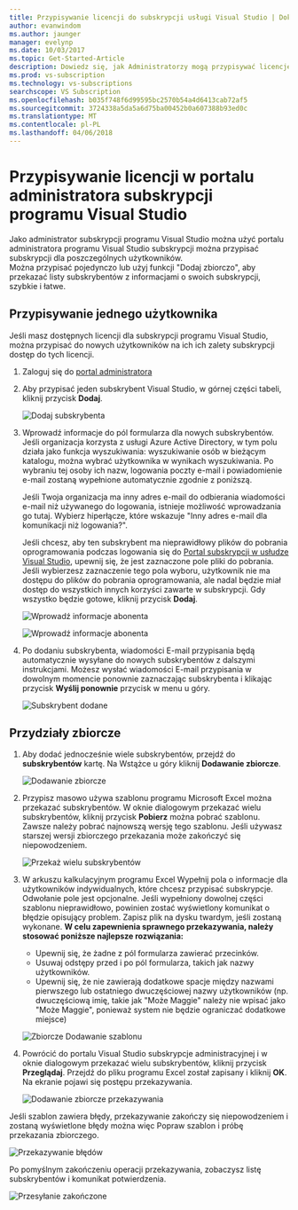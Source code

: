 ```yaml
---
title: Przypisywanie licencji do subskrypcji usługi Visual Studio | Dokumentacja firmy Microsoft
author: evanwindom
ms.author: jaunger
manager: evelynp
ms.date: 10/03/2017
ms.topic: Get-Started-Article
description: Dowiedz się, jak Administratorzy mogą przypisywać licencje do subskrybentów
ms.prod: vs-subscription
ms.technology: vs-subscriptions
searchscope: VS Subscription
ms.openlocfilehash: b035f748f6d99595bc2570b54a4d6413cab72af5
ms.sourcegitcommit: 3724338a5da5a6d75ba00452b0a607388b93ed0c
ms.translationtype: MT
ms.contentlocale: pl-PL
ms.lasthandoff: 04/06/2018
---
```

# <a name="assigning-licenses-in-the-visual-studio-subscriptions-administrator-portal"></a>Przypisywanie licencji w portalu administratora subskrypcji programu Visual Studio

Jako administrator subskrypcji programu Visual Studio można użyć portalu administratora programu Visual Studio subskrypcji można przypisać subskrypcji dla poszczególnych użytkowników.  
Można przypisać pojedynczo lub użyj funkcji "Dodaj zbiorczo", aby przekazać listy subskrybentów z informacjami o swoich subskrypcji, szybkie i łatwe. 

## <a name="assigning-a-single-user"></a>Przypisywanie jednego użytkownika
Jeśli masz dostępnych licencji dla subskrypcji programu Visual Studio, można przypisać do nowych użytkowników na ich ich zalety subskrypcji dostęp do tych licencji. 
1.  Zaloguj się do [portal administratora](https://manage.visualstudio.com)

2.  Aby przypisać jeden subskrybent Visual Studio, w górnej części tabeli, kliknij przycisk **Dodaj**.

    ![Dodaj subskrybenta](_img\assign-license-add\assign-license-add.png)

3.  Wprowadź informacje do pól formularza dla nowych subskrybentów. Jeśli organizacja korzysta z usługi Azure Active Directory, w tym polu działa jako funkcja wyszukiwania: wyszukiwanie osób w bieżącym katalogu, można wybrać użytkownika w wynikach wyszukiwania. Po wybraniu tej osoby ich nazw, logowania poczty e-mail i powiadomienie e-mail zostaną wypełnione automatycznie zgodnie z poniższą. 

    Jeśli Twoja organizacja ma inny adres e-mail do odbierania wiadomości e-mail niż używanego do logowania, istnieje możliwość wprowadzania go tutaj. Wybierz hiperłącze, które wskazuje "Inny adres e-mail dla komunikacji niż logowania?". 

    Jeśli chcesz, aby ten subskrybent ma nieprawidłowy plików do pobrania oprogramowania podczas logowania się do [Portal subskrypcji w usłudze Visual Studio](https:/my.visualstudio.com?wt.mc_id=o~msft~docs), upewnij się, że jest zaznaczone pole pliki do pobrania. Jeśli wybierzesz zaznaczenie tego pola wyboru, użytkownik nie ma dostępu do plików do pobrania oprogramowania, ale nadal będzie miał dostęp do wszystkich innych korzyści zawarte w subskrypcji. Gdy wszystko będzie gotowe, kliknij przycisk **Dodaj**.

    ![Wprowadź informacje abonenta](_img\assign-license-add\add-subscriber-1.png)

    ![Wprowadź informacje abonenta](_img\assign-license-add\add-subscriber-2.png)

4.  Po dodaniu subskrybenta, wiadomości E-mail przypisania będą automatycznie wysyłane do nowych subskrybentów z dalszymi instrukcjami. Możesz wysłać wiadomości E-mail przypisania w dowolnym momencie ponownie zaznaczając subskrybenta i klikając przycisk **Wyślij ponownie** przycisk w menu u góry.

    ![Subskrybent dodane](_img\assign-license-add\add-subscriber-complete.png)

## <a name="bulk-assignments"></a>Przydziały zbiorcze
1.  Aby dodać jednocześnie wiele subskrybentów, przejdź do **subskrybentów** kartę. Na Wstążce u góry kliknij **Dodawanie zbiorcze**. 

    ![Dodawanie zbiorcze](_img\assign-license-add\bulk-assign-add.png)

2. Przypisz masowo używa szablonu programu Microsoft Excel można przekazać subskrybentów. W oknie dialogowym przekazać wielu subskrybentów, kliknij przycisk **Pobierz** można pobrać szablonu. Zawsze należy pobrać najnowszą wersję tego szablonu. Jeśli używasz starszej wersji zbiorczego przekazania może zakończyć się niepowodzeniem.

    ![Przekaż wielu subskrybentów](_img\assign-license-add\bulk-assign-upload.png)

3.  W arkuszu kalkulacyjnym programu Excel Wypełnij pola o informacje dla użytkowników indywidualnych, które chcesz przypisać subskrypcje. Odwołanie pole jest opcjonalne. Jeśli wypełniony dowolnej części szablonu nieprawidłowo, powinien zostać wyświetlony komunikat o błędzie opisujący problem. Zapisz plik na dysku twardym, jeśli zostaną wykonane.
**W celu zapewnienia sprawnego przekazywania, należy stosować poniższe najlepsze rozwiązania:**
    - Upewnij się, że żadne z pól formularza zawierać przecinków.
    - Usuwaj odstępy przed i po pól formularza, takich jak nazwy użytkowników.
    - Upewnij się, że nie zawierają dodatkowe spacje między nazwami pierwszego lub ostatniego dwuczęściowej nazwy użytkowników (np. dwuczęściową imię, takie jak "Może Maggie" należy nie wpisać jako "Może Maggie", ponieważ system nie będzie ograniczać dodatkowe miejsce)

    ![Zbiorcze Dodawanie szablonu](_img\assign-license-add\bulk-template.png)

4.  Powrócić do portalu Visual Studio subskrypcje administracyjnej i w oknie dialogowym przekazać wielu subskrybentów, kliknij przycisk **Przeglądaj**. Przejdź do pliku programu Excel został zapisany i kliknij **OK**. Na ekranie pojawi się postępu przekazywania. 

    ![Dodawanie zbiorcze przekazywania](_img\assign-license-add\bulk-assign-upload-2.png)

Jeśli szablon zawiera błędy, przekazywanie zakończy się niepowodzeniem i zostaną wyświetlone błędy można więc Popraw szablon i próbę przekazania zbiorczego.

   ![Przekazywanie błędów](_img\assign-license-add\bulk-assign-upload-fail.png)

Po pomyślnym zakończeniu operacji przekazywania, zobaczysz listę subskrybentów i komunikat potwierdzenia.

   ![Przesyłanie zakończone](_img\assign-license-add\bulk-assign-upload-complete.png)